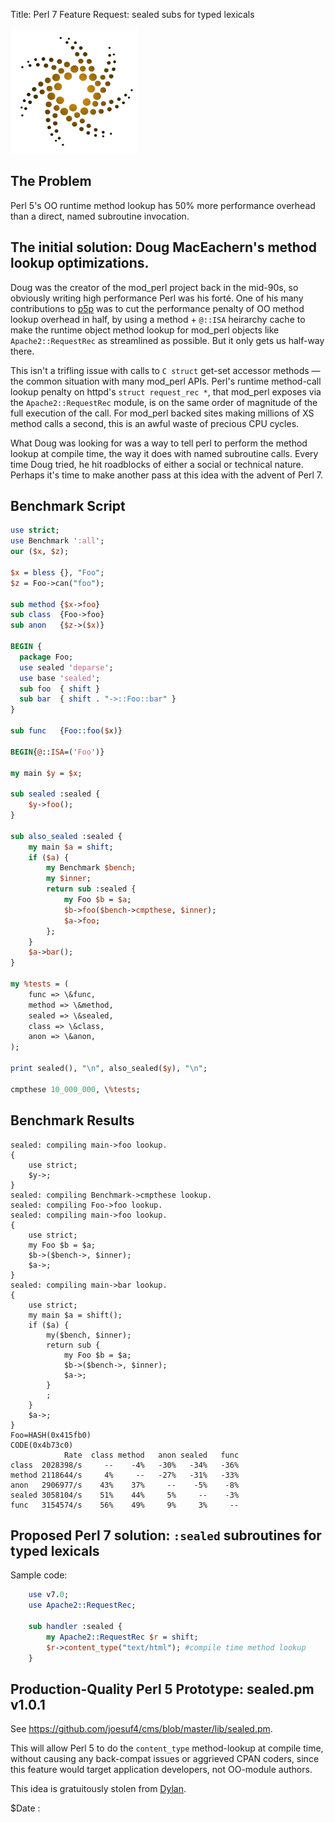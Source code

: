Title: Perl 7 Feature Request: sealed subs for typed lexicals

<div class="float-lg-right">
 <img src="../images/sunstarstaronly.png" style="height:200px"></img>
</div>

## The Problem

Perl 5's OO runtime method lookup has 50% more performance overhead than a direct, named subroutine invocation.

## The initial solution: Doug MacEachern's method lookup optimizations.

Doug was the creator of the mod_perl project back in the mid-90s, so obviously writing high performance Perl was his forté.  One of his many contributions to [p5p](https://lists.perl.org/list/perl5-porters.html) was to cut the performance penalty of OO method lookup overhead in half, by using a method + `@::ISA` heirarchy cache to make the runtime object method lookup for mod_perl objects like `Apache2::RequestRec` as streamlined as possible.  But it only gets us half-way there.

This isn't a trifling issue with calls to `C struct` get-set accessor methods &mdash; the common situation with many mod_perl APIs.  Perl's runtime method-call lookup penalty on httpd's `struct request_rec *`, that mod_perl exposes via the `Apache2::RequestRec` module, is on the same order of magnitude of the full execution of the call.  For mod_perl backed sites making millions of XS method calls a second, this is an awful waste of precious CPU cycles.

What Doug was looking for was a way to tell perl to perform the method lookup at compile time, the way it does with named subroutine calls.  Every time Doug tried, he hit roadblocks of either a social or technical nature.  Perhaps it's time to make another pass at this idea with the advent of Perl 7.

## Benchmark Script

```perl
use strict;
use Benchmark ':all';
our ($x, $z);

$x = bless {}, "Foo";
$z = Foo->can("foo");

sub method {$x->foo}
sub class  {Foo->foo}
sub anon   {$z->($x)}

BEGIN {
  package Foo;
  use sealed 'deparse';
  use base 'sealed';
  sub foo  { shift }
  sub bar  { shift . "->::Foo::bar" }
}

sub func   {Foo::foo($x)}

BEGIN{@::ISA=('Foo')}

my main $y = $x;

sub sealed :sealed {
    $y->foo();
}

sub also_sealed :sealed {
    my main $a = shift;
    if ($a) {
        my Benchmark $bench;
        my $inner;
        return sub :sealed {
            my Foo $b = $a;
            $b->foo($bench->cmpthese, $inner);
            $a->foo;
        };
    }
    $a->bar();
}

my %tests = (
    func => \&func,
    method => \&method,
    sealed => \&sealed,
    class => \&class,
    anon => \&anon,
);

print sealed(), "\n", also_sealed($y), "\n";

cmpthese 10_000_000, \%tests;
```

## Benchmark Results

```
sealed: compiling main->foo lookup.
{
    use strict;
    $y->;
}
sealed: compiling Benchmark->cmpthese lookup.
sealed: compiling Foo->foo lookup.
sealed: compiling main->foo lookup.
{
    use strict;
    my Foo $b = $a;
    $b->($bench->, $inner);
    $a->;
}
sealed: compiling main->bar lookup.
{
    use strict;
    my main $a = shift();
    if ($a) {
        my($bench, $inner);
        return sub {
            my Foo $b = $a;
            $b->($bench->, $inner);
            $a->;
        }
        ;
    }
    $a->;
}
Foo=HASH(0x415fb0)
CODE(0x4b73c0)
            Rate  class method   anon sealed   func
class  2028398/s     --    -4%   -30%   -34%   -36%
method 2118644/s     4%     --   -27%   -31%   -33%
anon   2906977/s    43%    37%     --    -5%    -8%
sealed 3058104/s    51%    44%     5%     --    -3%
func   3154574/s    56%    49%     9%     3%     --
```

## Proposed Perl 7 solution: `:sealed`  subroutines for typed lexicals

Sample code:

```perl
	use v7.0;
	use Apache2::RequestRec;

	sub handler :sealed {
		my Apache2::RequestRec $r = shift;
		$r->content_type("text/html"); #compile time method lookup
	}
```

## Production-Quality Perl 5 Prototype: sealed.pm v1.0.1

See <https://github.com/joesuf4/cms/blob/master/lib/sealed.pm>.

This will allow Perl 5 to do the `content_type` method-lookup at compile time, without causing any back-compat issues or aggrieved CPAN coders, since this feature would target application developers, not OO-module authors.

This idea is gratuitously stolen from [Dylan](https://jim.studt.net/dirm/interim-5.html).

$Date :